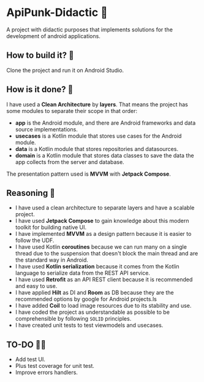# ApiPunk-Didactic 🍺
A project with didactic purposes that implements solutions for the development of android applications.

## How to build it? 🔧
Clone the project and run it on Android Studio.

## How is it done? 👷
I have used a **Clean Architecture** by **layers**. That means the project has some modules to separate their scope in that order:
- **app** is the Android module, and there are Android frameworks and data source implementations.
- **usecases** is a Kotlin module that stores use cases for the Android module.
- **data** is a Kotlin module that stores repositories and datasources.
- **domain** is a Kotlin module that stores data classes to save the data the app collects from the server and database.

The presentation pattern used is **MVVM** with **Jetpack Compose**.

## Reasoning 🤔
- I have used a clean architecture to separate layers and have a scalable project.
- I have used **Jetpack Compose** to gain knowledge about this modern toolkit for building native UI.
- I have implemented **MVVM** as a design pattern because it is easier to follow the UDF.
- I have used Kotlin **coroutines** because we can run many on a single thread due to the suspension that doesn't block the main thread and are the standard way in Android.
- I have used **Kotlin serialization** because it comes from the Kotlin language to serialize data from the REST API service.
- I have used **Retrofit** as an API REST client because it is recommended and easy to use.
- I have applied **Hilt** as DI and **Room** as DB because they are the recommended options by google for Android projects.ls
- I have added **Coil** to load image resources due to its stability and use.
- I have coded the project as understandable as possible to be comprehensible by following `SOLID` principles.
- I have created unit tests to test viewmodels and usecases.

## TO-DO 👨‍🔧
- Add test UI.
- Plus test coverage for unit test.
- Improve errors handlers.